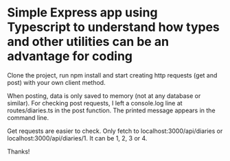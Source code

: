 # Simple Express app using Typescript to understand how types and other utilities can be an advantage for coding

Clone the project, run npm install and start creating http requests (get and post) with your own client method.

When posting, data is only saved to memory (not at any database or similar).
For checking post requests, I left a console.log line at routes/diaries.ts in the post function. The printed message appears in the command line.

Get requests are easier to check. Only fetch to localhost:3000/api/diaries or localhost:3000/api/diaries/1. It can be 1, 2, 3 or 4.

Thanks!